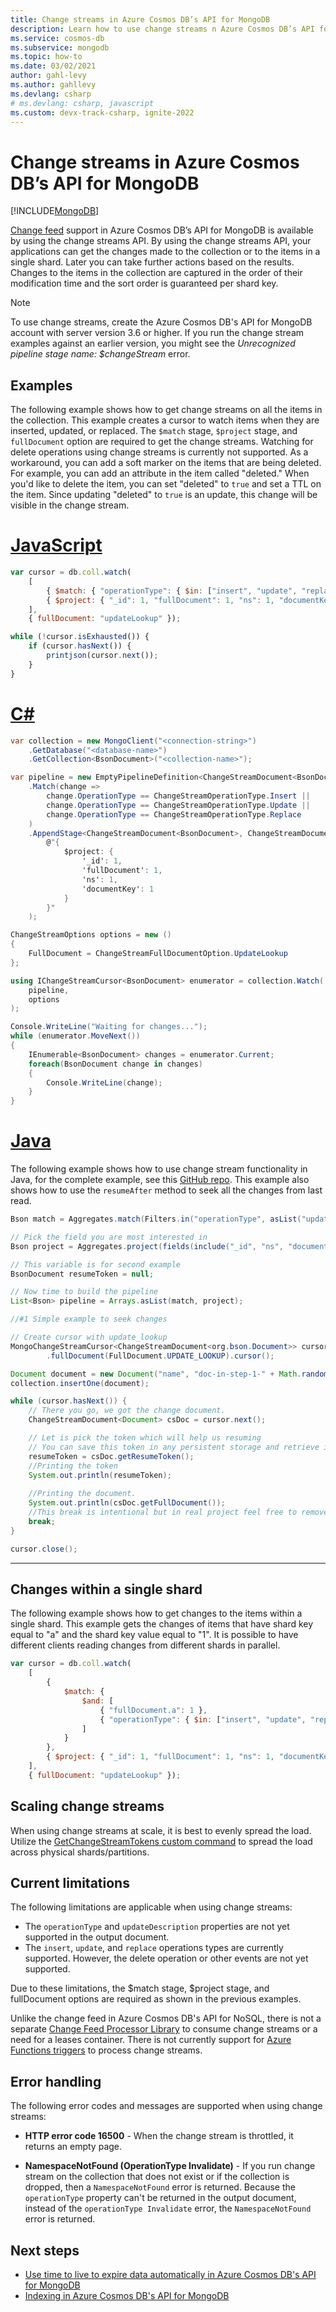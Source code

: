```yaml
---
title: Change streams in Azure Cosmos DB’s API for MongoDB
description: Learn how to use change streams n Azure Cosmos DB’s API for MongoDB to get the changes made to your data.
ms.service: cosmos-db
ms.subservice: mongodb
ms.topic: how-to
ms.date: 03/02/2021
author: gahl-levy
ms.author: gahllevy
ms.devlang: csharp
# ms.devlang: csharp, javascript
ms.custom: devx-track-csharp, ignite-2022
---
```


# Change streams in Azure Cosmos DB’s API for MongoDB
[!INCLUDE[MongoDB](../includes/appliesto-mongodb.md)]

[Change feed](../change-feed.md) support in Azure Cosmos DB’s API for MongoDB is available by using the change streams API. By using the change streams API, your applications can get the changes made to the collection or to the items in a single shard. Later you can take further actions based on the results. Changes to the items in the collection are captured in the order of their modification time and the sort order is guaranteed per shard key.

> [!NOTE]
> To use change streams, create the Azure Cosmos DB's API for MongoDB account with server version 3.6 or higher. If you run the change stream examples against an earlier version, you might see the *Unrecognized pipeline stage name: $changeStream* error.

## Examples

The following example shows how to get change streams on all the items in the collection. This example creates a cursor to watch items when they are inserted, updated, or replaced. The `$match` stage, `$project` stage, and `fullDocument` option are required to get the change streams. Watching for delete operations using change streams is currently not supported. As a workaround, you can add a soft marker on the items that are being deleted. For example, you can add an attribute in the item called "deleted." When you'd like to delete the item, you can set "deleted" to `true` and set a TTL on the item. Since updating "deleted" to `true` is an update, this change will be visible in the change stream.

# [JavaScript](#tab/javascript)

```javascript
var cursor = db.coll.watch(
    [
        { $match: { "operationType": { $in: ["insert", "update", "replace"] } } },
        { $project: { "_id": 1, "fullDocument": 1, "ns": 1, "documentKey": 1 } }
    ],
    { fullDocument: "updateLookup" });

while (!cursor.isExhausted()) {
    if (cursor.hasNext()) {
        printjson(cursor.next());
    }
}
```

# [C#](#tab/csharp)

```csharp
var collection = new MongoClient("<connection-string>")
    .GetDatabase("<database-name>")
    .GetCollection<BsonDocument>("<collection-name>");

var pipeline = new EmptyPipelineDefinition<ChangeStreamDocument<BsonDocument>>()
    .Match(change => 
        change.OperationType == ChangeStreamOperationType.Insert || 
        change.OperationType == ChangeStreamOperationType.Update || 
        change.OperationType == ChangeStreamOperationType.Replace
    )
    .AppendStage<ChangeStreamDocument<BsonDocument>, ChangeStreamDocument<BsonDocument>, BsonDocument>(
        @"{ 
            $project: { 
                '_id': 1, 
                'fullDocument': 1, 
                'ns': 1, 
                'documentKey': 1 
            }
        }"
    );

ChangeStreamOptions options = new ()
{
    FullDocument = ChangeStreamFullDocumentOption.UpdateLookup
};

using IChangeStreamCursor<BsonDocument> enumerator = collection.Watch(
    pipeline, 
    options
);

Console.WriteLine("Waiting for changes...");
while (enumerator.MoveNext())
{
    IEnumerable<BsonDocument> changes = enumerator.Current;
    foreach(BsonDocument change in changes)
    {
        Console.WriteLine(change);
    }  
}
```

# [Java](#tab/java)

The following example shows how to use change stream functionality in Java, for the complete example, see this [GitHub repo](https://github.com/Azure-Samples/azure-cosmos-db-mongodb-java-changestream/blob/main/mongostream/src/main/java/com/azure/cosmos/mongostream/App.java). This example also shows how to use the `resumeAfter` method to seek all the changes from last read. 

```java
Bson match = Aggregates.match(Filters.in("operationType", asList("update", "replace", "insert")));

// Pick the field you are most interested in
Bson project = Aggregates.project(fields(include("_id", "ns", "documentKey", "fullDocument")));

// This variable is for second example
BsonDocument resumeToken = null;

// Now time to build the pipeline
List<Bson> pipeline = Arrays.asList(match, project);

//#1 Simple example to seek changes

// Create cursor with update_lookup
MongoChangeStreamCursor<ChangeStreamDocument<org.bson.Document>> cursor = collection.watch(pipeline)
        .fullDocument(FullDocument.UPDATE_LOOKUP).cursor();

Document document = new Document("name", "doc-in-step-1-" + Math.random());
collection.insertOne(document);

while (cursor.hasNext()) {
    // There you go, we got the change document.
    ChangeStreamDocument<Document> csDoc = cursor.next();

    // Let is pick the token which will help us resuming
    // You can save this token in any persistent storage and retrieve it later
    resumeToken = csDoc.getResumeToken();
    //Printing the token
    System.out.println(resumeToken);
    
    //Printing the document.
    System.out.println(csDoc.getFullDocument());
    //This break is intentional but in real project feel free to remove it.
    break;
}

cursor.close();

```
---

## Changes within a single shard

The following example shows how to get changes to the items within a single shard. This example gets the changes of items that have shard key equal to "a" and the shard key value equal to "1". It is possible to have different clients reading changes from different shards in parallel.

```javascript
var cursor = db.coll.watch(
    [
        { 
            $match: { 
                $and: [
                    { "fullDocument.a": 1 }, 
                    { "operationType": { $in: ["insert", "update", "replace"] } }
                ]
            }
        },
        { $project: { "_id": 1, "fullDocument": 1, "ns": 1, "documentKey": 1} }
    ],
    { fullDocument: "updateLookup" });

```

## Scaling change streams
When using change streams at scale, it is best to evenly spread the load. Utilize the [GetChangeStreamTokens custom command](../mongodb/custom-commands.md) to spread the load across physical shards/partitions.

## Current limitations

The following limitations are applicable when using change streams:

* The `operationType` and `updateDescription` properties are not yet supported in the output document.
* The `insert`, `update`, and `replace` operations types are currently supported. However, the delete operation or other events are not yet supported.

Due to these limitations, the $match stage, $project stage, and fullDocument options are required as shown in the previous examples.

Unlike the change feed in Azure Cosmos DB's API for NoSQL, there is not a separate [Change Feed Processor Library](../change-feed-processor.md) to consume change streams or a need for a leases container. There is not currently support for [Azure Functions triggers](../change-feed-functions.md) to process change streams.

## Error handling

The following error codes and messages are supported when using change streams:

* **HTTP error code 16500** - When the change stream is throttled, it returns an empty page.

* **NamespaceNotFound (OperationType Invalidate)** - If you run change stream on the collection that does not exist or if the collection is dropped, then a `NamespaceNotFound` error is returned. Because the `operationType` property can't be returned in the output document, instead of the `operationType Invalidate` error, the `NamespaceNotFound` error is returned.

## Next steps

* [Use time to live to expire data automatically in Azure Cosmos DB's API for MongoDB](time-to-live.md)
* [Indexing in Azure Cosmos DB's API for MongoDB](indexing.md)
